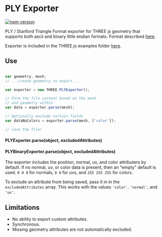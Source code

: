 # PLY Exporter

[![npm version](https://badge.fury.io/js/ply-exporter.svg)](https://www.npmjs.com/package/ply-exporter)

PLY / Stanford Triangle Format exporter for THREE js geometry that supports both ascii and binary little endian formats. Format described [here](http://paulbourke.net/dataformats/ply/).

Exporter is included in the THREE.js examples folder [here](https://github.com/mrdoob/three.js/blob/dev/examples/js/exporters/PLYExporter.js).

## Use

```js

var geometry, mesh;
// ...create geometry to export...

var exporter = new THREE.PLYExporter();

// Form the file content based on the mesh
// and geometry within
var data = exporter.parse(mesh);

// Optionally exclude certain fields
var dataNoColors = exporter.parse(mesh, ['color']);

// save the file!
```

#### PLYExporter.parse(object, excludedAttributes)
#### PLYBinaryExporter.parse(object, excludedAttributes)

The exporter includes the position, normal, uv, and color attributers by default. If no normal, uv, or color data is present, then an "empty" default is used. `0 0 0` for normals, `0 0` for uvs, and `255 255 255` for colors.

To exclude an attribute from being saved, pass it in in the `excludedAttributes` array. This works with the values `'color'`, `'normal'`, and `'uv'`.

## Limitations

- No ability to export custom attributes.
- Synchronous.
- Missing geometry attributes are not automatically excluded.
